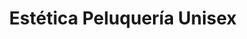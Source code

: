---
title: "Estética Peluquería Unisex"
url: /nunoa/estetica-peluqueria-unisex/
shop: peluquería
---
